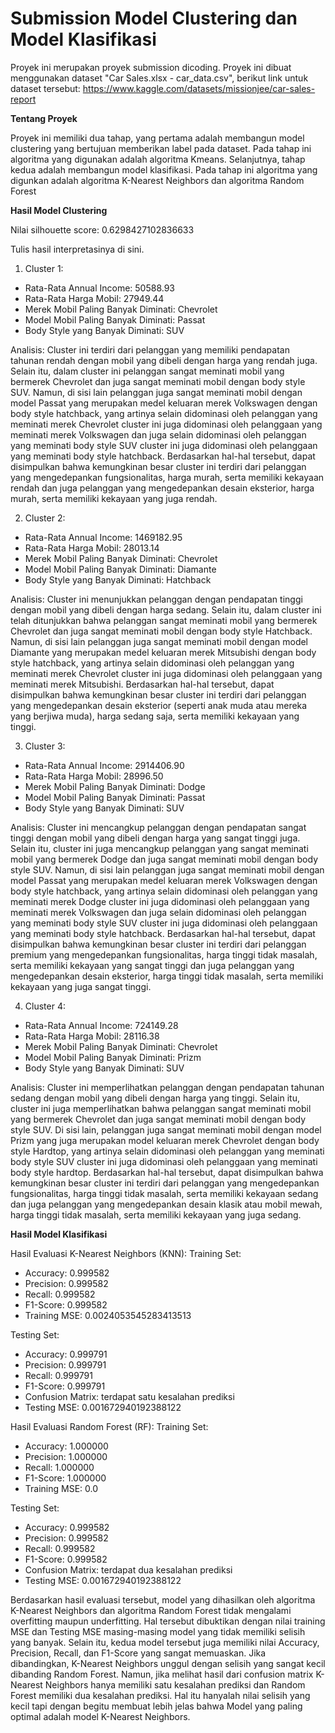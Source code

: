 # Submission Model Clustering dan Model Klasifikasi
Proyek ini merupakan proyek submission dicoding. Proyek ini dibuat menggunakan dataset "Car Sales.xlsx - car_data.csv", berikut link untuk dataset tersebut: https://www.kaggle.com/datasets/missionjee/car-sales-report

**Tentang Proyek**

Proyek ini memiliki dua tahap, yang pertama adalah membangun model clustering yang bertujuan memberikan label pada dataset. Pada tahap ini algoritma yang digunakan adalah algoritma Kmeans. Selanjutnya, tahap kedua adalah membangun model klasifikasi. Pada tahap ini algoritma yang digunkan adalah algoritma K-Nearest Neighbors dan algoritma Random Forest

**Hasil Model Clustering**

Nilai silhouette score: 0.6298427102836633

Tulis hasil interpretasinya di sini.
1. Cluster 1:
* Rata-Rata Annual Income: 50588.93
* Rata-Rata Harga Mobil: 27949.44
* Merek Mobil Paling Banyak Diminati: Chevrolet
* Model Mobil Paling Banyak Diminati: Passat
* Body Style yang Banyak Diminati: SUV

Analisis: Cluster ini terdiri dari pelanggan yang memiliki pendapatan tahunan rendah dengan mobil yang dibeli dengan harga yang rendah juga. Selain itu, dalam cluster ini pelanggan sangat meminati mobil yang bermerek Chevrolet dan juga sangat meminati mobil dengan body style SUV. Namun, di sisi lain pelanggan juga sangat meminati mobil dengan model Passat yang merupakan medel keluaran merek Volkswagen dengan body style hatchback, yang artinya selain didominasi oleh pelanggan yang meminati merek Chevrolet cluster ini juga didominasi oleh pelanggaan yang meminati merek Volkswagen dan juga selain didominasi oleh pelanggan yang meminati body style SUV cluster ini juga didominasi oleh pelanggaan yang meminati body style hatchback. Berdasarkan hal-hal tersebut, dapat disimpulkan bahwa kemungkinan besar cluster ini terdiri dari pelanggan yang mengedepankan fungsionalitas, harga murah, serta memiliki kekayaan rendah dan juga pelanggan yang mengedepankan desain eksterior, harga murah, serta memiliki kekayaan yang juga rendah.

2. Cluster 2:
* Rata-Rata Annual Income: 1469182.95
* Rata-Rata Harga Mobil: 28013.14
* Merek Mobil Paling Banyak Diminati: Chevrolet
* Model Mobil Paling Banyak Diminati: Diamante
* Body Style yang Banyak Diminati: Hatchback

Analisis: Cluster ini menunjukkan pelanggan dengan pendapatan tinggi dengan mobil yang dibeli dengan harga sedang. Selain itu, dalam cluster ini telah ditunjukkan bahwa pelanggan sangat meminati mobil yang bermerek Chevrolet dan juga sangat meminati mobil dengan body style Hatchback. Namun, di sisi lain pelanggan juga sangat meminati mobil dengan model Diamante yang merupakan medel keluaran merek Mitsubishi dengan body style hatchback, yang artinya selain didominasi oleh pelanggan yang meminati merek Chevrolet cluster ini juga didominasi oleh pelanggaan yang meminati merek Mitsubishi. Berdasarkan hal-hal tersebut, dapat disimpulkan bahwa kemungkinan besar cluster ini terdiri dari pelanggan yang mengedepankan desain eksterior (seperti anak muda atau mereka yang berjiwa muda), harga sedang saja, serta memiliki kekayaan yang tinggi.

3. Cluster 3:
* Rata-Rata Annual Income: 2914406.90
* Rata-Rata Harga Mobil: 28996.50
* Merek Mobil Paling Banyak Diminati: Dodge
* Model Mobil Paling Banyak Diminati: Passat
* Body Style yang Banyak Diminati: SUV

Analisis: Cluster ini mencangkup pelanggan dengan pendapatan sangat tinggi dengan mobil yang dibeli dengan harga yang sangat tinggi juga. Selain itu, cluster ini juga mencangkup pelanggan yang sangat meminati mobil yang bermerek Dodge dan juga sangat meminati mobil dengan body style SUV. Namun, di sisi lain pelanggan juga sangat meminati mobil dengan model Passat yang merupakan medel keluaran merek Volkswagen dengan body style hatchback, yang artinya selain didominasi oleh pelanggan yang meminati merek Dodge cluster ini juga didominasi oleh pelanggaan yang meminati merek Volkswagen dan juga selain didominasi oleh pelanggan yang meminati body style SUV cluster ini juga didominasi oleh pelanggaan yang meminati body style hatchback. Berdasarkan hal-hal tersebut, dapat disimpulkan bahwa kemungkinan besar cluster ini terdiri dari pelanggan premium yang mengedepankan fungsionalitas, harga tinggi tidak masalah, serta memiliki kekayaan yang sangat tinggi dan juga pelanggan yang mengedepankan desain eksterior, harga tinggi tidak masalah, serta memiliki kekayaan yang juga sangat tinggi.

4. Cluster 4:
* Rata-Rata Annual Income: 724149.28
* Rata-Rata Harga Mobil: 28116.38
* Merek Mobil Paling Banyak Diminati: Chevrolet
* Model Mobil Paling Banyak Diminati: Prizm
* Body Style yang Banyak Diminati: SUV

Analisis: Cluster ini memperlihatkan pelanggan dengan pendapatan tahunan sedang dengan mobil yang dibeli dengan harga yang tinggi. Selain itu, cluster ini juga memperlihatkan bahwa pelanggan sangat meminati mobil yang bermerek Chevrolet dan juga sangat meminati mobil dengan body style SUV. Di sisi lain, pelanggan juga sangat meminati mobil dengan model Prizm yang juga merupakan model keluaran merek Chevrolet dengan body style Hardtop, yang artinya selain didominasi oleh pelanggan yang meminati body style SUV cluster ini juga didominasi oleh pelanggaan yang meminati body style hardtop. Berdasarkan hal-hal tersebut, dapat disimpulkan bahwa kemungkinan besar cluster ini terdiri dari pelanggan yang mengedepankan fungsionalitas, harga tinggi tidak masalah, serta memiliki kekayaan sedang dan juga pelanggan yang mengedepankan desain klasik atau mobil mewah, harga tinggi tidak masalah, serta memiliki kekayaan yang juga sedang.

**Hasil Model Klasifikasi**

Hasil Evaluasi K-Nearest Neighbors (KNN):
Training Set:
* Accuracy: 0.999582
* Precision: 0.999582
* Recall: 0.999582
* F1-Score: 0.999582
* Training MSE: 0.0024053545283413513

Testing Set:
* Accuracy: 0.999791
* Precision: 0.999791
* Recall: 0.999791
* F1-Score: 0.999791
* Confusion Matrix: terdapat satu kesalahan prediksi
* Testing MSE: 0.001672940192388122

Hasil Evaluasi Random Forest (RF):
Training Set:
* Accuracy: 1.000000
* Precision: 1.000000
* Recall: 1.000000
* F1-Score: 1.000000
* Training MSE: 0.0

Testing Set:
* Accuracy: 0.999582
* Precision: 0.999582
* Recall: 0.999582
* F1-Score: 0.999582
* Confusion Matrix: terdapat dua kesalahan prediksi
* Testing MSE: 0.001672940192388122

Berdasarkan hasil evaluasi tersebut, model yang dihasilkan oleh algoritma K-Nearest Neighbors dan algoritma Random Forest tidak mengalami overfitting maupun underfitting. Hal tersebut dibuktikan dengan nilai training MSE dan Testing MSE masing-masing model yang tidak memiliki selisih yang banyak. Selain itu, kedua model tersebut juga memiliki nilai Accuracy, Precision, Recall, dan F1-Score yang sangat memuaskan. Jika dibandingkan, K-Nearest Neighbors unggul dengan selisih yang sangat kecil dibanding Random Forest. Namun, jika melihat hasil dari confusion matrix K-Nearest Neighbors hanya memiliki satu kesalahan prediksi dan Random Forest memiliki dua kesalahan prediksi. Hal itu hanyalah nilai selisih yang kecil tapi dengan begitu membuat lebih jelas bahwa Model yang paling optimal adalah model K-Nearest Neighbors.

